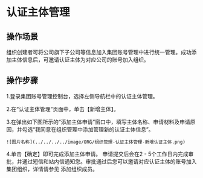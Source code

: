 # 认证主体管理



## **操作场景**

组织创建者可将公司旗下子公司等信息加入集团账号管理中进行统一管理。成功添加主体信息后，可邀请认证主体为对应公司的账号加入组织。

## **操作步骤**

1.登录集团账号管理控制台，选择左侧导航栏中的认证主体管理。

2.在“认证主体管理”页面中，单击【新增主体】。

3.在弹出如下图所示的“添加主体申请”窗口中，填写主体名称、申请材料及申请原因，并勾选“我同意在组织管理中添加管理新的认证主体信息”。

```
![图片名称](../../../../image/ORG/组织管理-认证主体管理-新增认证主体.png)
```

4.单击【确定】即可完成添加主体申请。 申请提交后会在2 - 5个工作日内完成审批，并通过短信和站内信通知您。审批通过后您可以邀请对应认证主体的账号加入集团组织，详情请参见 添加组织成员。

